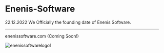 # Enenis-Software
22.12.2022 We Officially the founding date of Enenis Software.
<br>

<hr>
enenissoftware.com (Coming Soon!)

<br>



![enenissoftwarelogo1](https://user-images.githubusercontent.com/99321522/209995969-47f556ca-a0bf-40f4-b141-7175997c64e3.png)
